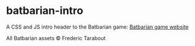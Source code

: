 # batbarian-intro
A CSS and JS intro header to the Batbarian game: [Batbarian game website](http://batbarian.com)

All Batbarian assets © Frederic Tarabout
